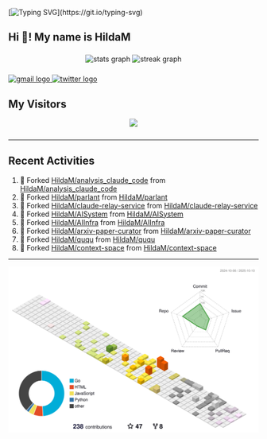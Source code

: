 [![Typing SVG](https://readme-typing-svg.herokuapp.com?size=50&duration=5000&color=8C43EA&vCenter=true&width=2000&height=70&lines=开拓视野,+冲破艰险,+洞悉所有,+贴近生活,+寻找真爱,+感受彼此;这就是人生的目的.)](https://git.io/typing-svg)


<h2 align="left">Hi 👋! My name is HildaM</h2>

###

<div align="center">
  <img src="https://github-readme-stats.vercel.app/api?username=HildaM&hide_title=false&hide_rank=false&show_icons=true&include_all_commits=true&count_private=true&disable_animations=false&theme=dracula&locale=en&hide_border=false" height="150" alt="stats graph"  />
  <img src="https://streak-stats.demolab.com?user=HildaM&locale=en&mode=daily&theme=dracula&hide_border=false&border_radius=5" height="150" alt="streak graph"  />
</div>


###

<div align="left">
  <a href="zhao163frozen@gmail.com" target="_blank">
    <img src="https://img.shields.io/static/v1?message=Gmail&logo=gmail&label=&color=D14836&logoColor=white&labelColor=&style=for-the-badge" height="35" alt="gmail logo"  />
  </a>
  <a href="https://x.com/_Albert_Bob" target="_blank">
    <img src="https://img.shields.io/static/v1?message=Twitter&logo=twitter&label=&color=1DA1F2&logoColor=white&labelColor=&style=for-the-badge" height="35" alt="twitter logo"  />
  </a>
</div>


## My Visitors

<div align="center">
  <img src="https://profile-counter.glitch.me/HildaM/count.svg?"  />
</div>

###


---

## Recent Activities


<!--RECENT_ACTIVITY:start-->
1. 🔱 Forked [HildaM/analysis_claude_code](https://github.com/HildaM/analysis_claude_code) from [HildaM/analysis_claude_code](https://github.com/HildaM/analysis_claude_code)<br>
2. 🔱 Forked [HildaM/parlant](https://github.com/HildaM/parlant) from [HildaM/parlant](https://github.com/HildaM/parlant)<br>
3. 🔱 Forked [HildaM/claude-relay-service](https://github.com/HildaM/claude-relay-service) from [HildaM/claude-relay-service](https://github.com/HildaM/claude-relay-service)<br>
4. 🔱 Forked [HildaM/AISystem](https://github.com/HildaM/AISystem) from [HildaM/AISystem](https://github.com/HildaM/AISystem)<br>
5. 🔱 Forked [HildaM/AIInfra](https://github.com/HildaM/AIInfra) from [HildaM/AIInfra](https://github.com/HildaM/AIInfra)<br>
6. 🔱 Forked [HildaM/arxiv-paper-curator](https://github.com/HildaM/arxiv-paper-curator) from [HildaM/arxiv-paper-curator](https://github.com/HildaM/arxiv-paper-curator)<br>
7. 🔱 Forked [HildaM/ququ](https://github.com/HildaM/ququ) from [HildaM/ququ](https://github.com/HildaM/ququ)<br>
8. 🔱 Forked [HildaM/context-space](https://github.com/HildaM/context-space) from [HildaM/context-space](https://github.com/HildaM/context-space)<br>
<!--RECENT_ACTIVITY:end-->

---


![](./profile-3d-contrib/profile-south-season-animate.svg)
